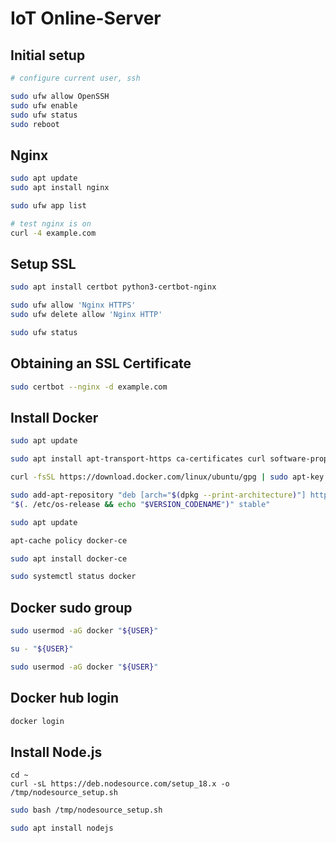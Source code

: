 # IoT Online-Server

## Initial setup

```bash
# configure current user, ssh
```

```bash
sudo ufw allow OpenSSH
sudo ufw enable
sudo ufw status
sudo reboot
```

## Nginx

```bash
sudo apt update
sudo apt install nginx
```

```bash
sudo ufw app list
```

```bash
# test nginx is on
curl -4 example.com
```

## Setup SSL

```bash
sudo apt install certbot python3-certbot-nginx
```

```bash
sudo ufw allow 'Nginx HTTPS'
sudo ufw delete allow 'Nginx HTTP'
```

```bash
sudo ufw status
```

## Obtaining an SSL Certificate

```bash
sudo certbot --nginx -d example.com
```

## Install Docker

```bash
sudo apt update
```

```bash
sudo apt install apt-transport-https ca-certificates curl software-properties-common gnupg
```

```bash
curl -fsSL https://download.docker.com/linux/ubuntu/gpg | sudo apt-key add -
```

```bash
sudo add-apt-repository "deb [arch="$(dpkg --print-architecture)"] https://download.docker.com/linux/ubuntu \
"$(. /etc/os-release && echo "$VERSION_CODENAME")" stable"
```

```bash
sudo apt update
```

```bash
apt-cache policy docker-ce
```

```bash
sudo apt install docker-ce
```

```bash
sudo systemctl status docker
```

## Docker sudo group

```bash
sudo usermod -aG docker "${USER}"
```

```bash
su - "${USER}"
```

```bash
sudo usermod -aG docker "${USER}"
```

## Docker hub login

```bash
docker login
```

## Install Node.js

```bach
cd ~
curl -sL https://deb.nodesource.com/setup_18.x -o /tmp/nodesource_setup.sh
```

```bash
sudo bash /tmp/nodesource_setup.sh
```

```bash
sudo apt install nodejs
```
